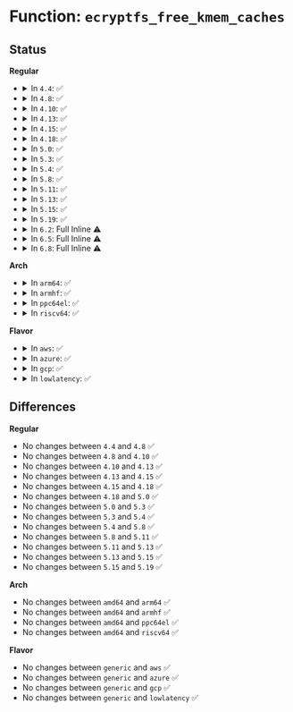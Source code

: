 # Function: <code>ecryptfs_free_kmem_caches</code>

## Status
<b>Regular</b>
<ul>
<li>
<details>
<summary>In <code>4.4</code>: ✅</summary>

```c
void ecryptfs_free_kmem_caches();
```

**Collision:** Unique Static

**Inline:** No

**Transformation:** False

**Instances:**

```
In fs/ecryptfs/main.c (ffffffff8132302b)
Location: fs/ecryptfs/main.c:726
Inline: False
Direct callers:
  - fs/ecryptfs/main.c:ecryptfs_exit
  - fs/ecryptfs/main.c:ecryptfs_init
  - fs/ecryptfs/main.c:ecryptfs_init
```
**Symbols:**

```
ffffffff8132302b-ffffffff81323060: ecryptfs_free_kmem_caches (STB_LOCAL)
```
</details>
</li>
<li>
<details>
<summary>In <code>4.8</code>: ✅</summary>

```c
void ecryptfs_free_kmem_caches();
```

**Collision:** Unique Static

**Inline:** No

**Transformation:** False

**Instances:**

```
In fs/ecryptfs/main.c (ffffffff81357d64)
Location: fs/ecryptfs/main.c:727
Inline: False
Direct callers:
  - fs/ecryptfs/main.c:ecryptfs_exit
  - fs/ecryptfs/main.c:ecryptfs_init
  - fs/ecryptfs/main.c:ecryptfs_init
```
**Symbols:**

```
ffffffff81357d64-ffffffff81357d94: ecryptfs_free_kmem_caches (STB_LOCAL)
```
</details>
</li>
<li>
<details>
<summary>In <code>4.10</code>: ✅</summary>

```c
void ecryptfs_free_kmem_caches();
```

**Collision:** Unique Static

**Inline:** No

**Transformation:** False

**Instances:**

```
In fs/ecryptfs/main.c (ffffffff8136e261)
Location: fs/ecryptfs/main.c:728
Inline: False
Direct callers:
  - fs/ecryptfs/main.c:ecryptfs_exit
  - fs/ecryptfs/main.c:ecryptfs_init
  - fs/ecryptfs/main.c:ecryptfs_init
```
**Symbols:**

```
ffffffff8136e261-ffffffff8136e291: ecryptfs_free_kmem_caches (STB_LOCAL)
```
</details>
</li>
<li>
<details>
<summary>In <code>4.13</code>: ✅</summary>

```c
void ecryptfs_free_kmem_caches();
```

**Collision:** Unique Static

**Inline:** No

**Transformation:** False

**Instances:**

```
In fs/ecryptfs/main.c (ffffffff81362410)
Location: fs/ecryptfs/main.c:726
Inline: False
Direct callers:
  - fs/ecryptfs/main.c:ecryptfs_exit
  - fs/ecryptfs/main.c:ecryptfs_init
  - fs/ecryptfs/main.c:ecryptfs_init
```
**Symbols:**

```
ffffffff81362410-ffffffff8136244a: ecryptfs_free_kmem_caches (STB_LOCAL)
```
</details>
</li>
<li>
<details>
<summary>In <code>4.15</code>: ✅</summary>

```c
void ecryptfs_free_kmem_caches();
```

**Collision:** Unique Static

**Inline:** No

**Transformation:** False

**Instances:**

```
In fs/ecryptfs/main.c (ffffffff81387090)
Location: fs/ecryptfs/main.c:725
Inline: False
Direct callers:
  - fs/ecryptfs/main.c:ecryptfs_exit
  - fs/ecryptfs/main.c:ecryptfs_init
  - fs/ecryptfs/main.c:ecryptfs_init
```
**Symbols:**

```
ffffffff81387090-ffffffff813870ca: ecryptfs_free_kmem_caches (STB_LOCAL)
```
</details>
</li>
<li>
<details>
<summary>In <code>4.18</code>: ✅</summary>

```c
void ecryptfs_free_kmem_caches();
```

**Collision:** Unique Static

**Inline:** No

**Transformation:** False

**Instances:**

```
In fs/ecryptfs/main.c (ffffffff813b5d65)
Location: fs/ecryptfs/main.c:725
Inline: False
Direct callers:
  - fs/ecryptfs/main.c:ecryptfs_exit
  - fs/ecryptfs/main.c:ecryptfs_init
  - fs/ecryptfs/main.c:ecryptfs_init
```
**Symbols:**

```
ffffffff813b5d65-ffffffff813b5d9d: ecryptfs_free_kmem_caches (STB_LOCAL)
```
</details>
</li>
<li>
<details>
<summary>In <code>5.0</code>: ✅</summary>

```c
void ecryptfs_free_kmem_caches();
```

**Collision:** Unique Static

**Inline:** No

**Transformation:** False

**Instances:**

```
In fs/ecryptfs/main.c (ffffffff813cf2e5)
Location: fs/ecryptfs/main.c:725
Inline: False
Direct callers:
  - fs/ecryptfs/main.c:ecryptfs_exit
  - fs/ecryptfs/main.c:ecryptfs_init
  - fs/ecryptfs/main.c:ecryptfs_init
```
**Symbols:**

```
ffffffff813cf2e5-ffffffff813cf31d: ecryptfs_free_kmem_caches (STB_LOCAL)
```
</details>
</li>
<li>
<details>
<summary>In <code>5.3</code>: ✅</summary>

```c
void ecryptfs_free_kmem_caches();
```

**Collision:** Unique Static

**Inline:** No

**Transformation:** False

**Instances:**

```
In fs/ecryptfs/main.c (ffffffff813f9ea5)
Location: fs/ecryptfs/main.c:711
Inline: False
Direct callers:
  - fs/ecryptfs/main.c:ecryptfs_exit
  - fs/ecryptfs/main.c:ecryptfs_init
  - fs/ecryptfs/main.c:ecryptfs_init
```
**Symbols:**

```
ffffffff813f9ea5-ffffffff813f9ed6: ecryptfs_free_kmem_caches (STB_LOCAL)
```
</details>
</li>
<li>
<details>
<summary>In <code>5.4</code>: ✅</summary>

```c
void ecryptfs_free_kmem_caches();
```

**Collision:** Unique Static

**Inline:** No

**Transformation:** False

**Instances:**

```
In fs/ecryptfs/main.c (ffffffff81413d75)
Location: fs/ecryptfs/main.c:711
Inline: False
Direct callers:
  - fs/ecryptfs/main.c:ecryptfs_exit
  - fs/ecryptfs/main.c:ecryptfs_init
  - fs/ecryptfs/main.c:ecryptfs_init
```
**Symbols:**

```
ffffffff81413d75-ffffffff81413da6: ecryptfs_free_kmem_caches (STB_LOCAL)
```
</details>
</li>
<li>
<details>
<summary>In <code>5.8</code>: ✅</summary>

```c
void ecryptfs_free_kmem_caches();
```

**Collision:** Unique Static

**Inline:** No

**Transformation:** False

**Instances:**

```
In fs/ecryptfs/main.c (ffffffff81461f21)
Location: fs/ecryptfs/main.c:711
Inline: False
Direct callers:
  - fs/ecryptfs/main.c:ecryptfs_exit
  - fs/ecryptfs/main.c:ecryptfs_init
  - fs/ecryptfs/main.c:ecryptfs_init_kmem_caches
```
**Symbols:**

```
ffffffff81461f21-ffffffff81461f52: ecryptfs_free_kmem_caches (STB_LOCAL)
```
</details>
</li>
<li>
<details>
<summary>In <code>5.11</code>: ✅</summary>

```c
void ecryptfs_free_kmem_caches();
```

**Collision:** Unique Static

**Inline:** No

**Transformation:** False

**Instances:**

```
In fs/ecryptfs/main.c (ffffffff81bee17f)
Location: fs/ecryptfs/main.c:711
Inline: False
Direct callers:
  - fs/ecryptfs/main.c:ecryptfs_exit
  - fs/ecryptfs/main.c:ecryptfs_init
  - fs/ecryptfs/main.c:ecryptfs_init_kmem_caches
```
**Symbols:**

```
ffffffff81bee17f-ffffffff81bee1b0: ecryptfs_free_kmem_caches (STB_LOCAL)
```
</details>
</li>
<li>
<details>
<summary>In <code>5.13</code>: ✅</summary>

```c
void ecryptfs_free_kmem_caches();
```

**Collision:** Unique Static

**Inline:** No

**Transformation:** False

**Instances:**

```
In fs/ecryptfs/main.c (ffffffff81be027a)
Location: fs/ecryptfs/main.c:723
Inline: False
Direct callers:
  - fs/ecryptfs/main.c:ecryptfs_exit
  - fs/ecryptfs/main.c:ecryptfs_init
  - fs/ecryptfs/main.c:ecryptfs_init
```
**Symbols:**

```
ffffffff81be027a-ffffffff81be02ab: ecryptfs_free_kmem_caches (STB_LOCAL)
```
</details>
</li>
<li>
<details>
<summary>In <code>5.15</code>: ✅</summary>

```c
void ecryptfs_free_kmem_caches();
```

**Collision:** Unique Static

**Inline:** No

**Transformation:** False

**Instances:**

```
In fs/ecryptfs/main.c (ffffffff81cd09bb)
Location: fs/ecryptfs/main.c:723
Inline: False
Direct callers:
  - fs/ecryptfs/main.c:ecryptfs_exit
  - fs/ecryptfs/main.c:ecryptfs_init
  - fs/ecryptfs/main.c:ecryptfs_init
```
**Symbols:**

```
ffffffff81cd09bb-ffffffff81cd0a00: ecryptfs_free_kmem_caches (STB_LOCAL)
```
</details>
</li>
<li>
<details>
<summary>In <code>5.19</code>: ✅</summary>

```c
void ecryptfs_free_kmem_caches();
```

**Collision:** Unique Static

**Inline:** No

**Transformation:** False

**Instances:**

```
In fs/ecryptfs/main.c (ffffffff81e83c34)
Location: fs/ecryptfs/main.c:723
Inline: False
Direct callers:
  - fs/ecryptfs/main.c:ecryptfs_exit
  - fs/ecryptfs/main.c:ecryptfs_init
  - fs/ecryptfs/main.c:ecryptfs_init
```
**Symbols:**

```
ffffffff81e83c34-ffffffff81e83c83: ecryptfs_free_kmem_caches (STB_LOCAL)
```
</details>
</li>
<li>
<details>
<summary>In <code>6.2</code>: Full Inline ⚠️</summary>

**Collision:** Unique Static

**Inline:** Full

**Transformation:** False

**Instances:**

```
In fs/ecryptfs/main.c (ffffffff842afb0e)
Location: fs/ecryptfs/main.c:723
Inline: True
Inline callers:
  - fs/ecryptfs/main.c:ecryptfs_exit
  - fs/ecryptfs/main.c:ecryptfs_init
  - fs/ecryptfs/main.c:ecryptfs_init
```
</details>
</li>
<li>
<details>
<summary>In <code>6.5</code>: Full Inline ⚠️</summary>

**Collision:** Unique Static

**Inline:** Full

**Transformation:** False

**Instances:**

```
In fs/ecryptfs/main.c (ffffffff83af268e)
Location: fs/ecryptfs/main.c:723
Inline: True
Inline callers:
  - fs/ecryptfs/main.c:ecryptfs_exit
  - fs/ecryptfs/main.c:ecryptfs_init
  - fs/ecryptfs/main.c:ecryptfs_init
```
</details>
</li>
<li>
<details>
<summary>In <code>6.8</code>: Full Inline ⚠️</summary>

**Collision:** Unique Static

**Inline:** Full

**Transformation:** False

**Instances:**

```
In fs/ecryptfs/main.c (ffffffff83d4e39e)
Location: fs/ecryptfs/main.c:723
Inline: True
Inline callers:
  - fs/ecryptfs/main.c:ecryptfs_exit
  - fs/ecryptfs/main.c:ecryptfs_init
  - fs/ecryptfs/main.c:ecryptfs_init
```
</details>
</li>
</ul>
<b>Arch</b>
<ul>
<li>
<details>
<summary>In <code>arm64</code>: ✅</summary>

```c
void ecryptfs_free_kmem_caches();
```

**Collision:** Unique Static

**Inline:** No

**Transformation:** False

**Instances:**

```
In fs/ecryptfs/main.c (ffff8000104f52d4)
Location: fs/ecryptfs/main.c:711
Inline: False
Direct callers:
  - fs/ecryptfs/main.c:ecryptfs_exit
  - fs/ecryptfs/main.c:ecryptfs_init
  - fs/ecryptfs/main.c:ecryptfs_init
```
**Symbols:**

```
ffff8000104f52d4-ffff8000104f5330: ecryptfs_free_kmem_caches (STB_LOCAL)
```
</details>
</li>
<li>
<details>
<summary>In <code>armhf</code>: ✅</summary>

```c
void ecryptfs_free_kmem_caches();
```

**Collision:** Unique Static

**Inline:** No

**Transformation:** False

**Instances:**

```
In fs/ecryptfs/main.c (c06b2b98)
Location: fs/ecryptfs/main.c:711
Inline: False
Direct callers:
  - fs/ecryptfs/main.c:ecryptfs_exit
  - fs/ecryptfs/main.c:ecryptfs_init
  - fs/ecryptfs/main.c:ecryptfs_init
```
**Symbols:**

```
c06b2b98-c06b2be0: ecryptfs_free_kmem_caches (STB_LOCAL)
```
</details>
</li>
<li>
<details>
<summary>In <code>ppc64el</code>: ✅</summary>

```c
void ecryptfs_free_kmem_caches();
```

**Collision:** Unique Static

**Inline:** No

**Transformation:** False

**Instances:**

```
In fs/ecryptfs/main.c (c000000000635cb0)
Location: fs/ecryptfs/main.c:711
Inline: False
Direct callers:
  - fs/ecryptfs/main.c:ecryptfs_exit
  - fs/ecryptfs/main.c:ecryptfs_init
  - fs/ecryptfs/main.c:ecryptfs_init
```
**Symbols:**

```
c000000000635cb0-c000000000635d20: ecryptfs_free_kmem_caches (STB_LOCAL)
```
</details>
</li>
<li>
<details>
<summary>In <code>riscv64</code>: ✅</summary>

```c
void ecryptfs_free_kmem_caches();
```

**Collision:** Unique Static

**Inline:** No

**Transformation:** False

**Instances:**

```
In fs/ecryptfs/main.c (ffffffe0003642fa)
Location: fs/ecryptfs/main.c:711
Inline: False
Direct callers:
  - fs/ecryptfs/main.c:ecryptfs_exit
  - fs/ecryptfs/main.c:ecryptfs_init
  - fs/ecryptfs/main.c:ecryptfs_init
```
**Symbols:**

```
ffffffe0003642fa-ffffffe000364348: ecryptfs_free_kmem_caches (STB_LOCAL)
```
</details>
</li>
</ul>
<b>Flavor</b>
<ul>
<li>
<details>
<summary>In <code>aws</code>: ✅</summary>

```c
void ecryptfs_free_kmem_caches();
```

**Collision:** Unique Static

**Inline:** No

**Transformation:** False

**Instances:**

```
In fs/ecryptfs/main.c (ffffffff8140c355)
Location: fs/ecryptfs/main.c:711
Inline: False
Direct callers:
  - fs/ecryptfs/main.c:ecryptfs_exit
  - fs/ecryptfs/main.c:ecryptfs_init
  - fs/ecryptfs/main.c:ecryptfs_init
```
**Symbols:**

```
ffffffff8140c355-ffffffff8140c386: ecryptfs_free_kmem_caches (STB_LOCAL)
```
</details>
</li>
<li>
<details>
<summary>In <code>azure</code>: ✅</summary>

```c
void ecryptfs_free_kmem_caches();
```

**Collision:** Unique Static

**Inline:** No

**Transformation:** False

**Instances:**

```
In fs/ecryptfs/main.c (ffffffff813fcdd5)
Location: fs/ecryptfs/main.c:711
Inline: False
Direct callers:
  - fs/ecryptfs/main.c:ecryptfs_exit
  - fs/ecryptfs/main.c:ecryptfs_init
  - fs/ecryptfs/main.c:ecryptfs_init
```
**Symbols:**

```
ffffffff813fcdd5-ffffffff813fce06: ecryptfs_free_kmem_caches (STB_LOCAL)
```
</details>
</li>
<li>
<details>
<summary>In <code>gcp</code>: ✅</summary>

```c
void ecryptfs_free_kmem_caches();
```

**Collision:** Unique Static

**Inline:** No

**Transformation:** False

**Instances:**

```
In fs/ecryptfs/main.c (ffffffff814096d5)
Location: fs/ecryptfs/main.c:711
Inline: False
Direct callers:
  - fs/ecryptfs/main.c:ecryptfs_exit
  - fs/ecryptfs/main.c:ecryptfs_init
  - fs/ecryptfs/main.c:ecryptfs_init
```
**Symbols:**

```
ffffffff814096d5-ffffffff81409706: ecryptfs_free_kmem_caches (STB_LOCAL)
```
</details>
</li>
<li>
<details>
<summary>In <code>lowlatency</code>: ✅</summary>

```c
void ecryptfs_free_kmem_caches();
```

**Collision:** Unique Static

**Inline:** No

**Transformation:** False

**Instances:**

```
In fs/ecryptfs/main.c (ffffffff8141f395)
Location: fs/ecryptfs/main.c:711
Inline: False
Direct callers:
  - fs/ecryptfs/main.c:ecryptfs_exit
  - fs/ecryptfs/main.c:ecryptfs_init
  - fs/ecryptfs/main.c:ecryptfs_init
```
**Symbols:**

```
ffffffff8141f395-ffffffff8141f3c6: ecryptfs_free_kmem_caches (STB_LOCAL)
```
</details>
</li>
</ul>

## Differences
<b>Regular</b>
<ul>
<li>
No changes between <code>4.4</code> and <code>4.8</code> ✅
</li>
<li>
No changes between <code>4.8</code> and <code>4.10</code> ✅
</li>
<li>
No changes between <code>4.10</code> and <code>4.13</code> ✅
</li>
<li>
No changes between <code>4.13</code> and <code>4.15</code> ✅
</li>
<li>
No changes between <code>4.15</code> and <code>4.18</code> ✅
</li>
<li>
No changes between <code>4.18</code> and <code>5.0</code> ✅
</li>
<li>
No changes between <code>5.0</code> and <code>5.3</code> ✅
</li>
<li>
No changes between <code>5.3</code> and <code>5.4</code> ✅
</li>
<li>
No changes between <code>5.4</code> and <code>5.8</code> ✅
</li>
<li>
No changes between <code>5.8</code> and <code>5.11</code> ✅
</li>
<li>
No changes between <code>5.11</code> and <code>5.13</code> ✅
</li>
<li>
No changes between <code>5.13</code> and <code>5.15</code> ✅
</li>
<li>
No changes between <code>5.15</code> and <code>5.19</code> ✅
</li>
</ul>
<b>Arch</b>
<ul>
<li>
No changes between <code>amd64</code> and <code>arm64</code> ✅
</li>
<li>
No changes between <code>amd64</code> and <code>armhf</code> ✅
</li>
<li>
No changes between <code>amd64</code> and <code>ppc64el</code> ✅
</li>
<li>
No changes between <code>amd64</code> and <code>riscv64</code> ✅
</li>
</ul>
<b>Flavor</b>
<ul>
<li>
No changes between <code>generic</code> and <code>aws</code> ✅
</li>
<li>
No changes between <code>generic</code> and <code>azure</code> ✅
</li>
<li>
No changes between <code>generic</code> and <code>gcp</code> ✅
</li>
<li>
No changes between <code>generic</code> and <code>lowlatency</code> ✅
</li>
</ul>

